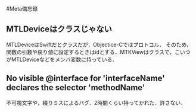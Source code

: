 #Meta備忘録
##  MTLDeviceはクラスじゃない
MTLDeviceはSwiftだとクラスだが，Objectice-Cではプロトコル．
そのため，関数の引数や戻り値に設定するときはid<MTLDevice>とする．MTKViewはクラスで，こいつがMTLDeviceなどをメンバ変数に持っている．
## No visible @interface for 'interfaceName' declares the selector 'methodName'
不可視文字や，綴りミスによるバグ．2時間くらい持ってかれた．許さない．
